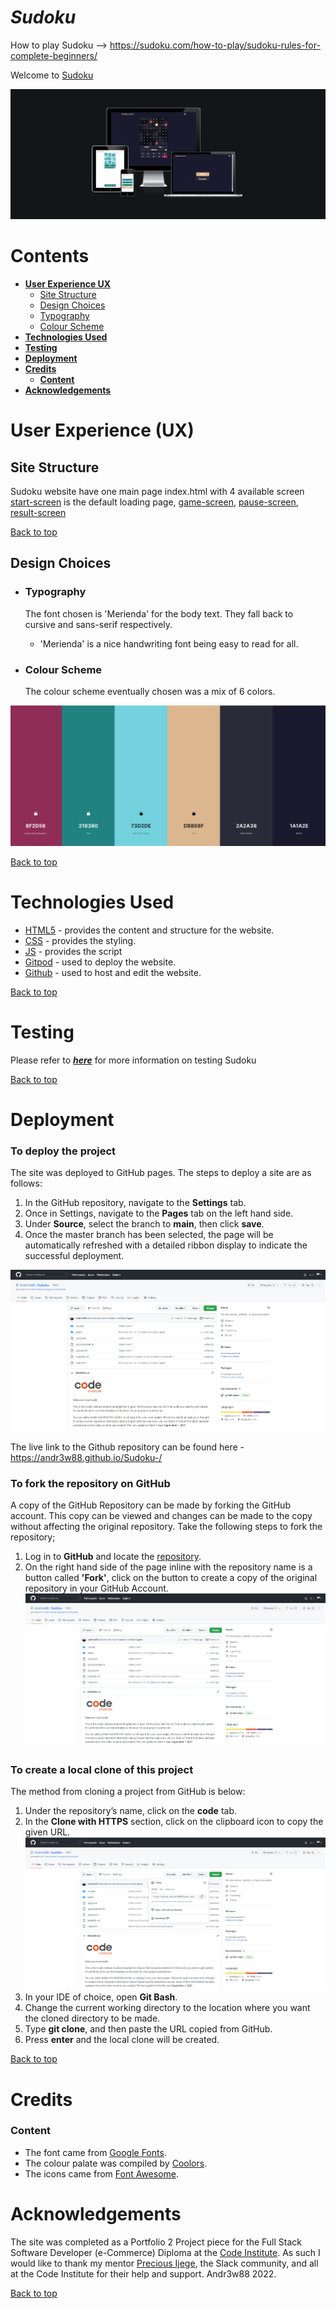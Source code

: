 # **_Sudoku_**
How to play Sudoku -->
https://sudoku.com/how-to-play/sudoku-rules-for-complete-beginners/


Welcome to <a href="https://andr3w88.github.io/Sudoku-/" target="_blank">Sudoku</a>

![Sudoku responsive design](./assets/images/responsive.png)

# Contents

* [**User Experience UX**](<#user-experience-ux>)
    * [Site Structure](<#site-structure>)
    * [Design Choices](<#design-choices>)
    *  [Typography](<#typography>)
    *  [Colour Scheme](<#colour-scheme>)
* [**Technologies Used**](<#technologies-used>)
* [**Testing**](<#testing>)
* [**Deployment**](<#deployment>)
* [**Credits**](<#credits>)
    * [**Content**](<#content>)
*  [**Acknowledgements**](<#acknowledgements>)


# User Experience (UX)
## Site Structure

Sudoku website have one main page index.html with 4 available screen [start-screen](https://andr3w88.github.io/Sudoku-/) is the default loading page, [game-screen](), [pause-screen](), [result-screen]() 

[Back to top](<#contents>)
## Design Choices

 * ### Typography
      The font chosen is 'Merienda' for the body text. They fall back to cursive and sans-serif respectively. 
      * 'Merienda' is a nice handwriting font being easy to read for all.

 * ### Colour Scheme
      The colour scheme eventually chosen was a mix of 6 colors.  

![Colour Palate image](./assets/images/color-palete.png)


[Back to top](<#contents>)

# Technologies Used
* [HTML5](https://html.spec.whatwg.org/) - provides the content and structure for the website.
* [CSS](https://www.w3.org/Style/CSS/Overview.en.html) - provides the styling.
* [JS](https://www.javascript.com/) - provides the script
* [Gitpod](https://www.gitpod.io/#get-started) - used to deploy the website.
* [Github](https://github.com/) - used to host and edit the website.

[Back to top](<#contents>)

# Testing

Please refer to [**_here_**](TESTING.md) for more information on testing Sudoku

[Back to top](<#contents>)

# Deployment

### **To deploy the project**
The site was deployed to GitHub pages. The steps to deploy a site are as follows:
  1. In the GitHub repository, navigate to the **Settings** tab.
  2. Once in Settings, navigate to the **Pages** tab on the left hand side.
  3. Under **Source**, select the branch to **main**, then click **save**.
  4. Once the master branch has been selected, the page will be automatically refreshed with a detailed ribbon display to indicate the successful deployment.

![GitHub pages deployed image](./assets/images/deploy.png)

  The live link to the Github repository can be found here - https://andr3w88.github.io/Sudoku-/

### **To fork the repository on GitHub**
A copy of the GitHub Repository can be made by forking the GitHub account. This copy can be viewed and changes can be made to the copy without affecting the original repository. Take the following steps to fork the repository;
1. Log in to **GitHub** and locate the [repository](https://github.com/Andr3w88/Sudoku-).
2. On the right hand side of the page inline with the repository name is a button called **'Fork'**, click on the button to create a copy of the original repository in your GitHub Account.
![GitHub forking process image](./assets/images/deploy.png)

### **To create a local clone of this project**
The method from cloning a project from GitHub is below:

1. Under the repository’s name, click on the **code** tab.
2. In the **Clone with HTTPS** section, click on the clipboard icon to copy the given URL.
![Cloning image](./assets/images/clone.png)
3. In your IDE of choice, open **Git Bash**.
4. Change the current working directory to the location where you want the cloned directory to be made.
5. Type **git clone**, and then paste the URL copied from GitHub.
6. Press **enter** and the local clone will be created.

[Back to top](<#contents>)

# Credits
### Content

* The font came from [Google Fonts](https://fonts.google.com/).
* The colour palate was compiled by [Coolors](https://coolors.co/).
* The icons came from [Font Awesome](https://fontawesome.com/).


# Acknowledgements
The site was completed as a Portfolio 2 Project piece for the Full Stack Software Developer (e-Commerce) Diploma at the [Code Institute](https://codeinstitute.net/). As such I would like to thank my mentor [Precious Ijege](https://www.linkedin.com/in/precious-ijege-908a00168/), the Slack community, and all at the Code Institute for their help and support. 
Andr3w88 2022.

[Back to top](<#contents>)